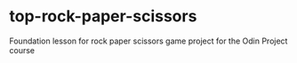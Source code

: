 # top-rock-paper-scissors
Foundation lesson for rock paper scissors game project for the Odin Project course

